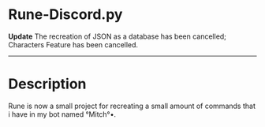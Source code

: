 # Rune-Discord.py
**Update**
The recreation of JSON as a database has been cancelled; Characters Feature has been cancelled.
- - -
# Description
Rune is now a small project for recreating a small amount of commands that i have in my bot
named °Mitch°•.